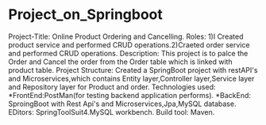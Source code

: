# Project_on_Springboot
Project-Title: Online Product Ordering and Cancelling.
Roles: 1)I Created product service and performed CRUD operations.2)Craeted order service and performed CRUD operations.
Description: This project is to palce the Order and Cancel the order from the Order table which is linked with product table.
Project Structure: Created a SpringBoot project with restAPI's and Microservices,which contains Entity layer,Controller layer,Service layer and Repository layer for Product and order.
Technologies used:
*FrontEnd:PostMan(for testing backend application performs).
*BackEnd: SproingBoot with Rest Api's and Microservices,Jpa,MySQL database.
EDitors: SpringToolSuit4.MySQL workbench.
Build tool: Maven.
